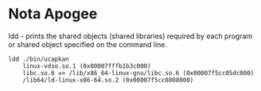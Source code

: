 # Nota Apogee

ldd - prints the shared objects (shared libraries) required by each program or shared object specified on the command line.

```
ldd ./bin/ucapkan 
	linux-vdso.so.1 (0x00007fffb1b3c000)
	libc.so.6 => /lib/x86_64-linux-gnu/libc.so.6 (0x00007f5cc05dc000)
	/lib64/ld-linux-x86-64.so.2 (0x00007f5cc0808000)
```

